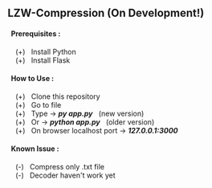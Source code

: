 ## LZW-Compression (On Development!)

#### &nbsp; Prerequisites : 

&nbsp;&nbsp;&nbsp; (+) &nbsp; Install Python <br/>
&nbsp;&nbsp;&nbsp; (+) &nbsp; Install Flask <br/>

#### &nbsp; How to Use : 

&nbsp;&nbsp;&nbsp; (+) &nbsp; Clone this repository <br/>
&nbsp;&nbsp;&nbsp; (+) &nbsp; Go to file <br/>
&nbsp;&nbsp;&nbsp; (+) &nbsp; Type -> <b><i>py app.py</i></b> &nbsp; (new version) <br/>
&nbsp;&nbsp;&nbsp; (+) &nbsp; Or -> <b><i>python app.py</i></b> &nbsp; (older version) <br/>
&nbsp;&nbsp;&nbsp; (+) &nbsp; On browser localhost port -> <b><i>127.0.0.1:3000</i></b> <br/>

#### &nbsp; Known Issue : 

&nbsp;&nbsp;&nbsp; (-) &nbsp; Compress only .txt file <br/>
&nbsp;&nbsp;&nbsp; (-) &nbsp; Decoder haven't work yet <br/>
